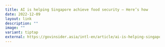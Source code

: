 ```yaml
---
title: AI is helping Singapore achieve food security — Here’s how
date: 2022-12-09
layout: link
description: ""
image: ""
variant: tiptap
external: https://govinsider.asia/intl-en/article/ai-is-helping-singapore-achieve-food-security-heres-how
---
```

